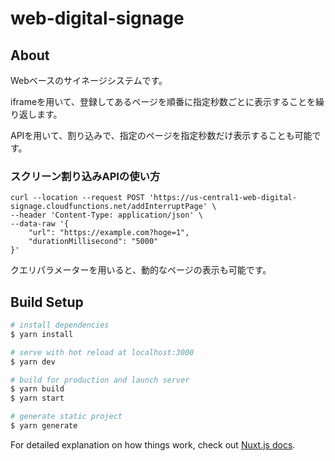 # web-digital-signage

## About

Webベースのサイネージシステムです。

iframeを用いて、登録してあるページを順番に指定秒数ごとに表示することを繰り返します。

APIを用いて、割り込みで、指定のページを指定秒数だけ表示することも可能です。

### スクリーン割り込みAPIの使い方

```
curl --location --request POST 'https://us-central1-web-digital-signage.cloudfunctions.net/addInterruptPage' \
--header 'Content-Type: application/json' \
--data-raw '{
    "url": "https://example.com?hoge=1",
    "durationMillisecond": "5000"
}'
```
クエリパラメーターを用いると、動的なページの表示も可能です。

## Build Setup

```bash
# install dependencies
$ yarn install

# serve with hot reload at localhost:3000
$ yarn dev

# build for production and launch server
$ yarn build
$ yarn start

# generate static project
$ yarn generate
```

For detailed explanation on how things work, check out [Nuxt.js docs](https://nuxtjs.org).
